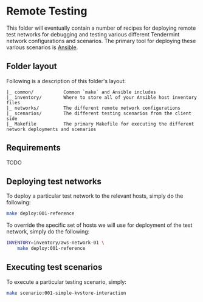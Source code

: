 # Remote Testing

This folder will eventually contain a number of recipes for deploying remote
test networks for debugging and testing various different Tendermint network
configurations and scenarios. The primary tool for deploying these various
scenarios is [Ansible](https://docs.ansible.com/ansible/latest/).

## Folder layout
Following is a description of this folder's layout:

```
|_ common/           Common `make` and Ansible includes
|_ inventory/        Where to store all of your Ansible host inventory files
|_ networks/         The different remote network configurations
|_ scenarios/        The different testing scenarios from the client side
|_ Makefile          The primary Makefile for executing the different network deployments and scenarios
```

## Requirements
TODO

## Deploying test networks
To deploy a particular test network to the relevant hosts, simply do the
following:

```bash
make deploy:001-reference
```

To override the specific set of hosts we will use for deployment of the test
network, simply do the following:

```bash
INVENTORY=inventory/aws-network-01 \
    make deploy:001-reference
```

## Executing test scenarios
To execute a particular testing scenario, simply:

```bash
make scenario:001-simple-kvstore-interaction
```
